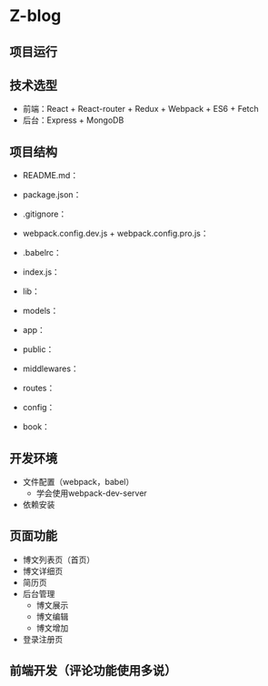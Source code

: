 # Z-blog

## 项目运行


## 技术选型
- 前端：React + React-router + Redux + Webpack + ES6 + Fetch
- 后台：Express + MongoDB

## 项目结构
- README.md：
- package.json：
- .gitignore：
- webpack.config.dev.js + webpack.config.pro.js：
- .babelrc：
- index.js：
- lib：
- models：
- app：
- public：

- middlewares：
- routes：
- config：
- book：

## 开发环境
- 文件配置（webpack，babel）
    - 学会使用webpack-dev-server
- 依赖安装

## 页面功能
- 博文列表页（首页）
- 博文详细页
- 简历页
- 后台管理
    - 博文展示
    - 博文编辑
    - 博文增加
- 登录注册页

## 前端开发（评论功能使用多说）


